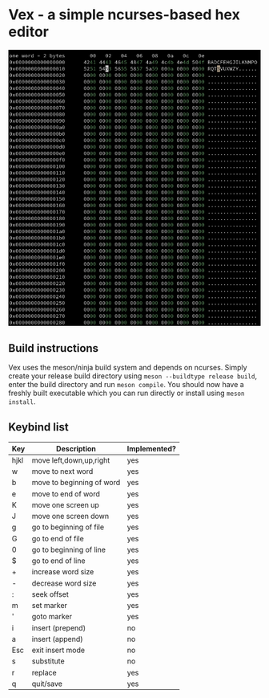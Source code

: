 # Vex - a simple ncurses-based hex editor

![](./vex.png)

## Build instructions

Vex uses the meson/ninja build system and depends on ncurses. Simply create
your release build directory using `meson --buildtype release build`, enter
the build directory and run `meson compile`. You should now have a freshly
built executable which you can run directly or install using `meson install`.

## Keybind list

Key | Description | Implemented?
--- | ----------- | ------------
hjkl | move left,down,up,right | yes
w | move to next word | yes
b | move to beginning of word | yes
e | move to end of word | yes
K | move one screen up | yes
J | move one screen down | yes
g | go to beginning of file | yes
G | go to end of file | yes
0 | go to beginning of line | yes
$ | go to end of line | yes
\+ | increase word size | yes
\- | decrease word size | yes
: | seek offset | yes
m | set marker | yes
' | goto marker | yes
i | insert (prepend) | no
a | insert (append) | no
Esc | exit insert mode | no
s | substitute | no
r | replace | yes
q | quit/save | yes
